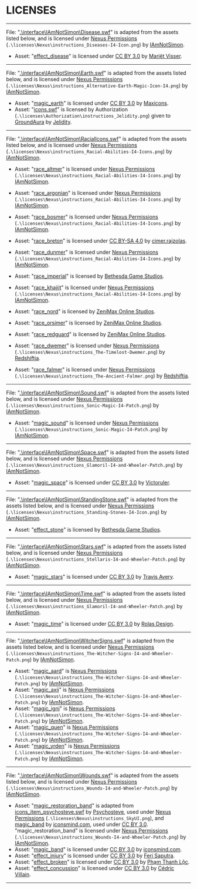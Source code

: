 # LICENSES

---

File: "[.\interface\IAmNotSimon\Disease.swf](https://www.nexusmods.com/skyrimspecialedition/mods/94076)" is adapted from the assets listed below, and is licensed under [Nexus Permissions](https://www.nexusmods.com/skyrimspecialedition/mods/94076) (`.\licenses\Nexus\instructions_Diseases-I4-Icon.png`) by [IAmNotSimon](https://www.nexusmods.com/users/160117868).

- Asset: "[effect_disease](https://thenounproject.com/icon/corona-3617736/)" is licensed under [CC BY 3.0](https://creativecommons.org/licenses/by/3.0/) by [Mariët Visser](https://thenounproject.com/mariet4/).

---

File: "[.\interface\IAmNotSimon\Earth.swf](https://www.nexusmods.com/skyrimspecialedition/mods/92170)" is adapted from the assets listed below, and is licensed under [Nexus Permissions](https://www.nexusmods.com/skyrimspecialedition/mods/92170) (`.\licenses\Nexus\instructions_Alternative-Earth-Magic-Icon-I4.png`) by [IAmNotSimon](https://www.nexusmods.com/users/160117868).

- Asset: "[magic_earth](https://thenounproject.com/icon/element-mountain-2360067/)" is licensed under [CC BY 3.0](https://creativecommons.org/licenses/by/3.0/) by [Maxicons](https://thenounproject.com/maxicons/).
- Asset: "[icons.swf](https://www.nexusmods.com/skyrimspecialedition/mods/85702)" is licensed by Authorization (`.\licenses\Authorization\instructions_Jelidity.png`) given to [GroundAura](https://www.nexusmods.com/users/97658973) by [Jelidity](https://www.nexusmods.com/users/4569617).

---

File: "[.\interface\IAmNotSimon\RacialIcons.swf](https://www.nexusmods.com/skyrimspecialedition/mods/93219)" is adapted from the assets listed below, and is licensed under [Nexus Permissions](https://www.nexusmods.com/skyrimspecialedition/mods/93219) (`.\licenses\Nexus\instructions_Racial-Abilities-I4-Icons.png`) by [IAmNotSimon](https://www.nexusmods.com/users/160117868).

- Asset: "[race_altmer](https://www.nexusmods.com/skyrimspecialedition/mods/93219)" is licensed under [Nexus Permissions](https://www.nexusmods.com/skyrimspecialedition/mods/93219) (`.\licenses\Nexus\instructions_Racial-Abilities-I4-Icons.png`) by [IAmNotSimon](https://www.nexusmods.com/users/160117868).
- Asset: "[race_argonian](https://www.nexusmods.com/skyrimspecialedition/mods/93219)" is licensed under [Nexus Permissions](https://www.nexusmods.com/skyrimspecialedition/mods/93219) (`.\licenses\Nexus\instructions_Racial-Abilities-I4-Icons.png`) by [IAmNotSimon](https://www.nexusmods.com/users/160117868).
- Asset: "[race_bosmer](https://www.nexusmods.com/skyrimspecialedition/mods/93219)" is licensed under [Nexus Permissions](https://www.nexusmods.com/skyrimspecialedition/mods/93219) (`.\licenses\Nexus\instructions_Racial-Abilities-I4-Icons.png`) by [IAmNotSimon](https://www.nexusmods.com/users/160117868).
- Asset: "[race_breton](https://en.wikipedia.org/wiki/Triquetra#/media/File:Coa_Illustration_Cross_Triquetra.svg)" is licensed under [CC BY-SA 4.0](https://creativecommons.org/licenses/by-sa/4.0/) by [cimer.rajzolas](https://commons.wikimedia.org/wiki/User:Madboy74).

- Asset: "[race_dunmer](https://www.nexusmods.com/skyrimspecialedition/mods/93219)" is licensed under [Nexus Permissions](https://www.nexusmods.com/skyrimspecialedition/mods/93219) (`.\licenses\Nexus\instructions_Racial-Abilities-I4-Icons.png`) by [IAmNotSimon](https://www.nexusmods.com/users/160117868).
- Asset: "[race_imperial](https://store.steampowered.com/app/489830/The_Elder_Scrolls_V_Skyrim_Special_Edition/)" is licensed by [Bethesda Game Studios](https://bethesdagamestudios.com/).
- Asset: "[race_khajiit](https://www.nexusmods.com/skyrimspecialedition/mods/93219)" is licensed under [Nexus Permissions](https://www.nexusmods.com/skyrimspecialedition/mods/93219) (`.\licenses\Nexus\instructions_Racial-Abilities-I4-Icons.png`) by [IAmNotSimon](https://www.nexusmods.com/users/160117868).
- Asset: "[race_nord](https://en.uesp.net/wiki/Category:Online-Icons-Races)" is licensed by [ZeniMax Online Studios](https://www.zenimaxonline.com/).
- Asset: "[race_orsimer](https://en.uesp.net/wiki/Category:Online-Icons-Races)" is licensed by [ZeniMax Online Studios](https://www.zenimaxonline.com/).
- Asset: "[race_redguard](https://en.uesp.net/wiki/Category:Online-Icons-Races)" is licensed by [ZeniMax Online Studios](https://www.zenimaxonline.com/).
- Asset: "[race_dwemer](https://www.nexusmods.com/skyrimspecialedition/mods/93219)" is licensed under [Nexus Permissions](https://www.nexusmods.com/skyrimspecialedition/mods/22499) (`.\licenses\Nexus\instructions_The-Timelost-Dwemer.png`) by [Redshiftja](https://www.nexusmods.com/users/6768899).
- Asset: "[race_falmer](https://www.nexusmods.com/skyrimspecialedition/mods/93219)" is licensed under [Nexus Permissions](https://www.nexusmods.com/skyrimspecialedition/mods/16854) (`.\licenses\Nexus\instructions_The-Ancient-Falmer.png`) by [Redshiftja](https://www.nexusmods.com/users/6768899).

---

File: "[.\interface\IAmNotSimon\Sound.swf](https://www.nexusmods.com/skyrimspecialedition/mods/92091)" is adapted from the assets listed below, and is licensed under [Nexus Permissions](https://www.nexusmods.com/skyrimspecialedition/mods/92091) (`.\licenses\Nexus\instructions_Sonic-Magic-I4-Patch.png`) by [IAmNotSimon](https://www.nexusmods.com/users/160117868).

- Asset: "[magic_sound](https://www.nexusmods.com/skyrimspecialedition/mods/92091)" is licensed under [Nexus Permissions](https://www.nexusmods.com/skyrimspecialedition/mods/92091) (`.\licenses\Nexus\instructions_Sonic-Magic-I4-Patch.png`) by [IAmNotSimon](https://www.nexusmods.com/users/160117868).

---

File: "[.\interface\IAmNotSimon\Space.swf](https://www.nexusmods.com/skyrimspecialedition/mods/92292)" is adapted from the assets listed below, and is licensed under [Nexus Permissions](https://www.nexusmods.com/skyrimspecialedition/mods/92292) (`.\licenses\Nexus\instructions_Glamoril-I4-and-Wheeler-Patch.png`) by [IAmNotSimon](https://www.nexusmods.com/users/160117868).

- Asset: "[magic_space](https://thenounproject.com/icon/black-hole-3128956/)" is licensed under [CC BY 3.0](https://creativecommons.org/licenses/by/3.0/) by [Victoruler](https://thenounproject.com/victorulerz/).

---

File: "[.\interface\IAmNotSimon\StandingStone.swf](https://www.nexusmods.com/skyrimspecialedition/mods/92780)" is adapted from the assets listed below, and is licensed under [Nexus Permissions](https://www.nexusmods.com/skyrimspecialedition/mods/92780) (`.\licenses\Nexus\instructions_Standing-Stones-I4-Icon.png`) by [IAmNotSimon](https://www.nexusmods.com/users/160117868).

- Asset: "[effect_stone](https://store.steampowered.com/app/489830/The_Elder_Scrolls_V_Skyrim_Special_Edition/)" is licensed by [Bethesda Game Studios](https://bethesdagamestudios.com/).

---

File: "[.\interface\IAmNotSimon\Stars.swf](https://www.nexusmods.com/skyrimspecialedition/mods/92301)" is adapted from the assets listed below, and is licensed under [Nexus Permissions](https://www.nexusmods.com/skyrimspecialedition/mods/92301) (`.\licenses\Nexus\instructions_Stellaris-I4-and-Wheeler-Patch.png`) by [IAmNotSimon](https://www.nexusmods.com/users/160117868).

- Asset: "[magic_stars](https://thenounproject.com/icon/stars-2335992/)" is licensed under [CC BY 3.0](https://creativecommons.org/licenses/by/3.0/) by [Travis Avery](https://thenounproject.com/travisavery/).

---

File: "[.\interface\IAmNotSimon\Time.swf](https://www.nexusmods.com/skyrimspecialedition/mods/92292)" is adapted from the assets listed below, and is licensed under [Nexus Permissions](https://www.nexusmods.com/skyrimspecialedition/mods/92292) (`.\licenses\Nexus\instructions_Glamoril-I4-and-Wheeler-Patch.png`) by [IAmNotSimon](https://www.nexusmods.com/users/160117868).

- Asset: "[magic_time](https://thenounproject.com/icon/hourglass-4805920/)" is licensed under [CC BY 3.0](https://creativecommons.org/licenses/by/3.0/) by [Rolas Design](https://thenounproject.com/rolasdesign/).

---

File: "[.\interface\IAmNotSimon\WitcherSigns.swf](https://www.nexusmods.com/skyrimspecialedition/mods/92127)" is adapted from the assets listed below, and is licensed under [Nexus Permissions](https://www.nexusmods.com/skyrimspecialedition/mods/92127) (`.\licenses\Nexus\instructions_The-Witcher-Signs-I4-and-Wheeler-Patch.png`) by [IAmNotSimon](https://www.nexusmods.com/users/160117868).

- Asset: "[magic_aard](https://www.nexusmods.com/skyrimspecialedition/mods/92127)" is [Nexus Permissions](https://www.nexusmods.com/skyrimspecialedition/mods/92127) (`.\licenses\Nexus\instructions_The-Witcher-Signs-I4-and-Wheeler-Patch.png`) by [IAmNotSimon](https://www.nexusmods.com/users/160117868).
- Asset: "[magic_axii](https://www.nexusmods.com/skyrimspecialedition/mods/92127)" is [Nexus Permissions](https://www.nexusmods.com/skyrimspecialedition/mods/92127) (`.\licenses\Nexus\instructions_The-Witcher-Signs-I4-and-Wheeler-Patch.png`) by [IAmNotSimon](https://www.nexusmods.com/users/160117868).
- Asset: "[magic_igni](https://www.nexusmods.com/skyrimspecialedition/mods/92127)" is [Nexus Permissions](https://www.nexusmods.com/skyrimspecialedition/mods/92127) (`.\licenses\Nexus\instructions_The-Witcher-Signs-I4-and-Wheeler-Patch.png`) by [IAmNotSimon](https://www.nexusmods.com/users/160117868).
- Asset: "[magic_quen](https://www.nexusmods.com/skyrimspecialedition/mods/92127)" is [Nexus Permissions](https://www.nexusmods.com/skyrimspecialedition/mods/92127) (`.\licenses\Nexus\instructions_The-Witcher-Signs-I4-and-Wheeler-Patch.png`) by [IAmNotSimon](https://www.nexusmods.com/users/160117868).
- Asset: "[magic_yrden](https://www.nexusmods.com/skyrimspecialedition/mods/92127)" is [Nexus Permissions](https://www.nexusmods.com/skyrimspecialedition/mods/92127) (`.\licenses\Nexus\instructions_The-Witcher-Signs-I4-and-Wheeler-Patch.png`) by [IAmNotSimon](https://www.nexusmods.com/users/160117868).

---

File: "[.\interface\IAmNotSimon\Wounds.swf](https://www.nexusmods.com/skyrimspecialedition/mods/92614)" is adapted from the assets listed below, and is licensed under [Nexus Permissions](https://www.nexusmods.com/skyrimspecialedition/mods/92614) (`.\licenses\Nexus\instructions_Wounds-I4-and-Wheeler-Patch.png`) by [IAmNotSimon](https://www.nexusmods.com/users/160117868).

- Asset: "[magic_restoration_band](https://www.nexusmods.com/skyrimspecialedition/mods/92614)" is adapted from [icons_item_psychosteve.swf](https://www.nexusmods.com/skyrimspecialedition/mods/12604) by [Psychosteve](https://www.nexusmods.com/users/37741), used under [Nexus Permissions](https://www.nexusmods.com/skyrimspecialedition/mods/12604) (`.\licenses\Nexus\instructions_SkyUI.png`), and [magic_band](https://thenounproject.com/icon/band-aids-73185/) by [iconsmind.com](https://thenounproject.com/imicons/), used under [CC BY 3.0](https://creativecommons.org/licenses/by/3.0/). "magic_restoration_band" is licensed under [Nexus Permissions](https://www.nexusmods.com/skyrimspecialedition/mods/92614) (`.\licenses\Nexus\instructions_Wounds-I4-and-Wheeler-Patch.png`) by [IAmNotSimon](https://www.nexusmods.com/users/160117868).
- Asset: "[magic_band](https://thenounproject.com/icon/band-aids-73185/)" is licensed under [CC BY 3.0](https://creativecommons.org/licenses/by/3.0/) by [iconsmind.com](https://thenounproject.com/imicons/).
- Asset: "[effect_injury](https://thenounproject.com/icon/claw-scratch-4766678/)" is licensed under [CC BY 3.0](https://creativecommons.org/licenses/by/3.0/) by [Feri Saputra](https://thenounproject.com/Ferisaputra/).
- Asset: "[effect_broken](https://thenounproject.com/icon/broken-bone-2610719/)" is licensed under [CC BY 3.0](https://creativecommons.org/licenses/by/3.0/) by [Phạm Thanh Lộc](https://thenounproject.com/thanhloc1009/).
- Asset: "[effect_concussion](https://thenounproject.com/icon/brain-644083/)" is licensed under [CC BY 3.0](https://creativecommons.org/licenses/by/3.0/) by [Cédric Villain](https://thenounproject.com/cedricvillain/).

---
